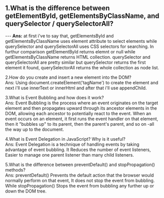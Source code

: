 ## 1.What is the difference between getElementById, getElementsByClassName, and querySelector / querySelectorAll?  
--- **Ans:** at first i've to say that, getElementsById and getElementsByClassName uses element attribute to select elements while querySelector and querySelectorAll uses CSS selectors for searching. In furthur comparison getElementById returns elemnt or null while getElementsByClassName returns HTML collection. querySelector and querySelectorAll are pretty similar but querySelector returns the first element it found, querySelectorAll returns the whole collection as node list.

2.How do you create and insert a new element into the DOM?  
Ans: Using document.createElement('tagName') to create the element and next i'll use innerText or innerHtml and after that i'll use appendChild.

3.What is Event Bubbling and how does it work?  
Ans: Event Bubbling is the process where an event originates on the target element and then propagates upward through its ancestor elements in the DOM, allowing each ancestor to potentially react to the event. When an event occurs on an element, it first runs the event handler on that element, then it "bubbles up" to its parent, then the parent's parent, and so on -all the way up to the document.

4.What is Event Delegation in JavaScript? Why is it useful?  
Ans: Event Delegation is a technique of handling events by taking advantage of event bubbling. It Reduces the number of event listeners, Easier to manage one parent listener than many child listeners.

5.What is the difference between preventDefault() and stopPropagation() methods?  
Ans: preventDefault() Prevents the default action that the browser would normally perform on that event, It does not stop the event from bubbling. While stopPropagation() Stops the event from bubbling any further up or down the DOM tree.
